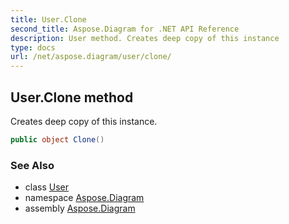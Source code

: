 ```yaml
---
title: User.Clone
second_title: Aspose.Diagram for .NET API Reference
description: User method. Creates deep copy of this instance
type: docs
url: /net/aspose.diagram/user/clone/
---
```

## User.Clone method

Creates deep copy of this instance.

```csharp
public object Clone()
```

### See Also

* class [User](../)
* namespace [Aspose.Diagram](../../user/)
* assembly [Aspose.Diagram](../../../)



